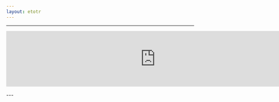 ```yaml
---
layout: etotr
---
```

---
<p id="top"><iframe src="https://docs.google.com/gview?url={{ site.etotr_url }}/2015/TOTR_2015_12.pdf&embedded=true" width="800" height="auto" frameborder="0" allowfullscreen="true" mozallowfullscreen="true" webkitallowfullscreen="true"></iframe></p>
---
